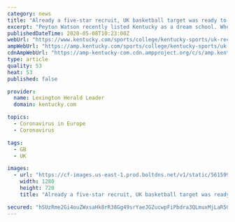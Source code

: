 ```yaml
---
category: news
title: "Already a five-star recruit, UK basketball target was ready to ‘blow up’ this spring"
excerpt: "Peyton Watson recently listed Kentucky as a dream school. When basketball begins again, he’ll be a player to watch."
publishedDateTime: 2020-05-08T10:23:00Z
webUrl: "https://www.kentucky.com/sports/college/kentucky-sports/uk-recruiting/article242512171.html"
ampWebUrl: "https://amp.kentucky.com/sports/college/kentucky-sports/uk-recruiting/article242512171.html"
cdnAmpWebUrl: "https://amp-kentucky-com.cdn.ampproject.org/c/s/amp.kentucky.com/sports/college/kentucky-sports/uk-recruiting/article242512171.html"
type: article
quality: 53
heat: 53
published: false

provider:
  name: Lexington Herald Leader
  domain: kentucky.com

topics:
  - Coronavirus in Europe
  - Coronavirus

tags:
  - GB
  - UK

images:
  - url: "https://cf-images.us-east-1.prod.boltdns.net/v1/static/5615998026001/40b1a7a4-cd88-42ad-a0f3-23f4d17ce085/f82093bd-e8bb-46b8-90ff-e0ea831394d2/1280x720/match/image.jpg"
    width: 1280
    height: 720
    title: "Already a five-star recruit, UK basketball target was ready to ‘blow up’ this spring"

secured: "hSUzRme2Gi4ouZWxsaHk8rR38Gg49srYaeJGZucwpFiPbdra3QLmuxMjLaR5G3qH2wGJRO/PBdJNFC9AfjkA4/7NDYstJbX9rFowJi2G7H15twb/T4bHIe/IxP20b5bMmI4fDefnOjdQgruVi0f8UlozQNzbJgED9qxfkvKlu8V1cwUrEF/EMM2PF1GmxW4lFvZCG536qYypoBQSpvqPZWribYDus35QXiaDvRf2tJGMLKwfGPJKxijNIYzTUjBmdI504U8vUuUPRlHKWdcKBxtNMsMBrcHef9JmpZ1tOsN2QDmnrjdy3lE5fcaKSFAS;eazWli/KD9e/ducN647ePA=="
---
```


